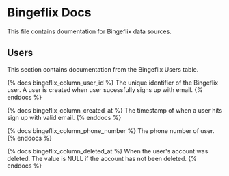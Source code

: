 # Bingeflix Docs
This file contains doumentation for Bingeflix data sources.

## Users
This section contains documentation from the Bingeflix Users table.

{% docs bingeflix_column_user_id %}
The unique identifier of the Bingeflix user. A user is created when user sucessfully signs up with email.
{% enddocs %}

{% docs bingeflix_column_created_at %}
The timestamp of when a user hits sign up with valid email. 
{% enddocs %}
        
{% docs bingeflix_column_phone_number %}
The phone number of user. 
{% enddocs %}


{% docs bingeflix_column_deleted_at %}
When the user's account was deleted. The value is NULL if the account has not been deleted.
{% enddocs %}

       